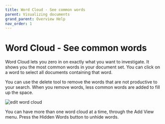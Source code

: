 ```yaml
---
title: Word Cloud - See common words
parent: Visualizing documents
grand_parent: Overview Help
nav_order: 1
---
```


# Word Cloud - See common words

Word Cloud lets you zero in on exactly what you want to investigate. It shows you the most common words in your document set. You can click on a word to select all documents containing that word.

You can use the delete tool to remove the words that are not productive to your search. When you remove words, less common words are added to fill up the space. 

![edit word cloud](https://blog.overviewdocs.com/wp-content/uploads/2016/03/Edit-word-cloud.png)

You can have more than one word cloud at a time, through the Add View menu. Press the Hidden Words button to unhide words.
